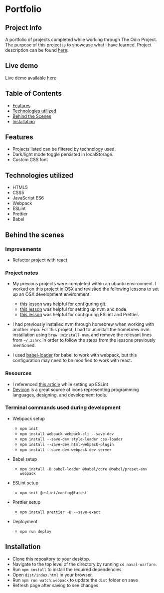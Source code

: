 # Portfolio

## Project Info

A portfolio of projects completed while working through The Odin Project. The purpose of this project is to showcase what I have learned. Project description can be found [here](https://www.theodinproject.com/lessons/getting-hired-building-your-personal-website).


## Live demo

Live demo available [here](https://jasonmichaelcampbell.com)


## Table of Contents

* [Features](#features)
* [Technologies utilized](#technologies-utilized)
* [Behind the Scenes](#behind-the-scenes)
* [Installation](#installation)


## Features

- Projects listed can be filtered by technology used. 
- Dark/light mode toggle persisted in localStorage.
- Custom CSS font


## Technologies utilized

- HTML5
- CSS5
- JavaScript ES6
- Webpack
- ESLint
- Prettier
- Babel


## Behind the scenes

### Improvements

- Refactor project with react

### Project notes

- My previous projects were completed within an ubuntu environment. I worked on this project in OSX and revisited the following lessons to set up an OSX development environment:
    - [this lesson](https://www.theodinproject.com/lessons/foundations-setting-up-git) was helpful for configuring git.
    - [this lesson](https://www.theodinproject.com/lessons/foundations-installing-node-js) was helpful for setting up nvm and node.
    - [this lesson](https://www.theodinproject.com/lessons/node-path-javascript-linting) was helpful for configuring ESLint and Prettier.

- I had previously installed nvm through homebrew when working with another repo. For this project, I had to uninstall the homebrew nvm installation using `brew uninstall nvm`, and remove the relevant lines from `~/.zshrc` in order to follow the steps from the lessons previously mentioned.

- I used [babel-loader](https://github.com/babel/babel-loader) for babel to work with webpack, but this configuration may need to be modified to work with react. 

### Resources

- I referenced [this article](https://dev.to/devdammak/setting-up-eslint-in-your-javascript-project-with-vs-code-2amf) while setting up ESLint
- [Devicon](https://devicon.dev/) is a great source of icons representing programming languages, designing, and development tools.

### Terminal commands used during development

- Webpack setup
    - `npm init`
    - `npm install webpack webpack-cli --save-dev`
    - `npm install --save-dev style-loader css-loader`
    - `npm install --save-dev html-webpack-plugin`
    - `npm install --save-dev webpack-dev-server`

- Babel setup
    - `npm install -D babel-loader @babel/core @babel/preset-env webpack`

- ESLint setup
    - `npm init @eslint/config@latest`

- Prettier setup
    - `npm install prettier -D --save-exact`

- Deployment
    - `npm run deploy`


## Installation

- Clone this repository to your desktop.
- Navigate to the top level of the directory by running `cd naval-warfare`.
- Run `npm install` to install the required dependencies.  
- Open `dist/index.html` in your browser.
- Run `npm run watch:webpack` to update the `dist` folder on save
- Refresh page after saving to see changes
